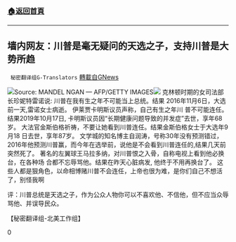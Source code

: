 ###  [:house:返回首頁](https://github.com/ourhimalayas/txt)
---

## 墙内网友：川普是毫无疑问的天选之子，支持川普是大势所趋
` 秘密翻译组G-Translators` [轉載自GNews](https://gnews.org/zh-hans/596871/)

![]()![](https://gnews-media-offload.s3.amazonaws.com/wp-content/uploads/2020/11/27112049/WhatsApp-Image-2020-11-27-at-8.10.36-AM-1.jpeg)Source: MANDEL NGAN — AFP/GETTY IMAGES![]()![](https://gnews-media-offload.s3.amazonaws.com/wp-content/uploads/2020/11/27111721/WhatsApp-Image-2020-11-27-at-7.52.41-AM-1.jpeg)
克林顿时期的女司法部长珍妮特雷诺说: 川普在我有生之年不可能当上总统。结果 2016年11月6日，大选前一天,雷诺女士病逝。
伊莱贾卡明斯议员声称，自己有生之年川 普不可能连任。结果2019年10月17日, 卡明斯议员因“长期健康问题导致的并发症”去世，享年68岁。
大法官金斯伯格祈祷，不要让她看到川普连任。结果金斯伯格女士于大选年9月18 日去世，享年87岁。
文学城的知名博主自润涛，号称30年没有预测错过，2016年他预测川普赢，而今年在选举前，说他是不会看到川普连任的,结果几天前突然死了。
著名的左翼球王马拉多纳，对川普恨之入骨，自称电视上看到他必换台，在各种场 合都不忘辱骂他。结果在昨天心脏病发, 他终于不用再换台了。
这些人都是狠角色，以命相博赌川普不会连任，上帝也很为难，是你们自己不想活了，别怪我啊

评：川普总统是天选之子，作为公众人物你可以不喜欢他、不信他，但不应当众辱骂他、并误导民众。

【秘密翻译组-北美工作组】

0

